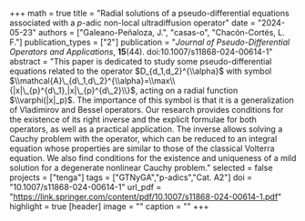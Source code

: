 +++
math = true
title = "Radial solutions of a pseudo-differential equations associated with a $p$-adic non-local ultradiffusion operator"
date = "2024-05-23"
authors = ["Galeano-Peñaloza, J.", "casas-o", "Chacón-Cortés, L. F."]
publication_types = ["2"]
publication = "*Journal of Pseudo-Differential Operators and Applications*, **15**(44). doi:10.1007/s11868-024-00614-1"
abstract = "This paper is dedicated to study some pseudo-differential equations related to the operator $D_{d_1,d_2}^{\\alpha}$ with symbol $\\mathcal{A}\_{d\_1,d\_2}^{\\alpha}=\\max\\{|x|\_{p}^{d\_1},|x|\_{p}^{d\_2}\\}$, acting on a radial function $\\varphi(|x|_p)$. The importance of this symbol is that it is a generalization of Vladimirov and Bessel operators. Our research provides conditions for the existence of its right inverse and the explicit formulae for both operators, as well as a practical application. The inverse allows solving a Cauchy problem with the operator, which can be reduced to an integral equation whose properties are similar to those of the classical Volterra equation. We also find conditions for the existence and uniqueness of a mild solution for a degenerate nonlinear Cauchy problem."
selected = false
projects = ["tenga"]
tags = ["GTNyGA","p-adics","Cat. A2"]
doi = "10.1007/s11868-024-00614-1"
url_pdf = "https://link.springer.com/content/pdf/10.1007/s11868-024-00614-1.pdf"
highlight = true
[header]
image = ""
caption = ""
+++
